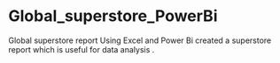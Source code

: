 # Global_superstore_PowerBi
Global superstore report
Using Excel and Power Bi created a superstore report which is useful for data analysis .
